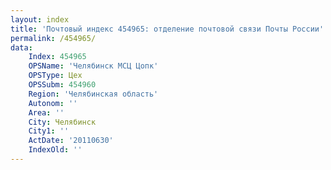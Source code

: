 ```yaml
---
layout: index
title: 'Почтовый индекс 454965: отделение почтовой связи Почты России'
permalink: /454965/
data:
    Index: 454965
    OPSName: 'Челябинск МСЦ Цопк'
    OPSType: Цех
    OPSSubm: 454960
    Region: 'Челябинская область'
    Autonom: ''
    Area: ''
    City: Челябинск
    City1: ''
    ActDate: '20110630'
    IndexOld: ''
---
```

